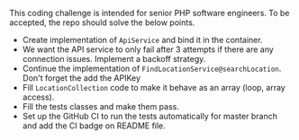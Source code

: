 This coding challenge is intended for senior PHP software engineers. To be accepted, the repo should solve the below points.

- Create implementation of `ApiService` and bind it in the container.
- We want the API service to only fail after 3 attempts if there are any connection issues. Implement a backoff strategy.
- Continue the implementation of `FindLocationService@searchLocation`. Don't forget the add the APIKey
- Fill `LocationCollection` code to make it behave as an array (loop, array access).
- Fill the tests classes and make them pass.
- Set up the GitHub CI to run the tests automatically for master branch and add the CI badge on README file.
